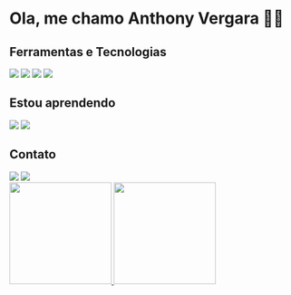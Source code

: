 # Ola, me chamo Anthony Vergara 👋👋

## Ferramentas e Tecnologias

<img loading="lazy" src="https://cdn.jsdelivr.net/gh/devicons/devicon@latest/icons/java/java-original.svg" />
<img loading="lazy" src="https://cdn.jsdelivr.net/gh/devicons/devicon@latest/icons/spring/spring-original.svg" />
<img loading="lazy" src="https://cdn.jsdelivr.net/gh/devicons/devicon@latest/icons/postgresql/postgresql-original.svg" />
<img loading="lazy" src="https://cdn.jsdelivr.net/gh/devicons/devicon@latest/icons/git/git-original.svg" />

## Estou aprendendo
<img loading="lazy" src="https://cdn.jsdelivr.net/gh/devicons/devicon@latest/icons/angular/angular-original.svg" />
<img loading="lazy" src="https://cdn.jsdelivr.net/gh/devicons/devicon@latest/icons/amazonwebservices/amazonwebservices-original-wordmark.svg" />
          


## Contato
<div>
  <a href="https://instagram.com/_anthonyvergara" target="_blank"><img loading="lazy" src="https://img.shields.io/badge/-Instagram-%23E4405F?style=for-the-badge&logo=instagram&logoColor=white" target="_blank"></a>
<a href="https://www.linkedin.com/in/anthony-vergara-819318321/" target="_blank"><img loading="lazy" src="https://img.shields.io/badge/-LinkedIn-%230077B5?style=for-the-badge&logo=linkedin&logoColor=white" target="_blank"></a>   
</div>
          

<div>
<a href="https://github.com/anthonyvergara">
<img loading="lazy" height="180em" src="https://github-readme-stats.vercel.app/api/top-langs/?username=anthonyvergara&layout=compact&langs_count=7&theme=dracula"/>
<img loading="lazy" height="180em" src="https://github-readme-stats.vercel.app/api?username=anthonyvergara&show_icons=true&theme=dracula&include_all_commits=true&count_private=true"/>
</div>


<!--
**anthonyvergara/anthonyvergara** is a ✨ _special_ ✨ repository because its `README.md` (this file) appears on your GitHub profile.

Here are some ideas to get you started:

- 🔭 I’m currently working on ...
- 🌱 I’m currently learning ...
- 👯 I’m looking to collaborate on ...
- 🤔 I’m looking for help with ...
- 💬 Ask me about ...
- 📫 How to reach me: ...
- 😄 Pronouns: ...
- ⚡ Fun fact: ...
-->
